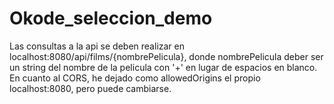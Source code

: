 # Okode_seleccion_demo
Las consultas a la api se deben realizar en localhost:8080/api/films/{nombrePelicula}, donde nombrePelicula deber ser un string del nombre de la pelicula con '+' en lugar de espacios en blanco. En cuanto al CORS, he dejado como allowedOrigins el propio localhost:8080, pero puede cambiarse.

